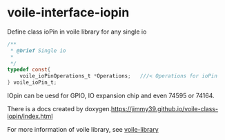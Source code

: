 # voile-interface-iopin
Define class ioPin in voile library for any single io

```C
/**
 * @brief Single io
 * 
 */
typedef const{
    voile_ioPinOperations_t *Operations;   ///< Operations for ioPin
} voile_ioPin_t;
```

IOpin can be uesd for GPIO, IO expansion chip and even 74595 or 74164.

There is a docs created by doxygen.https://jimmy39.github.io/voile-class-iopin/index.html

For more information of voile library, see [voile-library](https://github.com/Jimmy39/voile-library)
